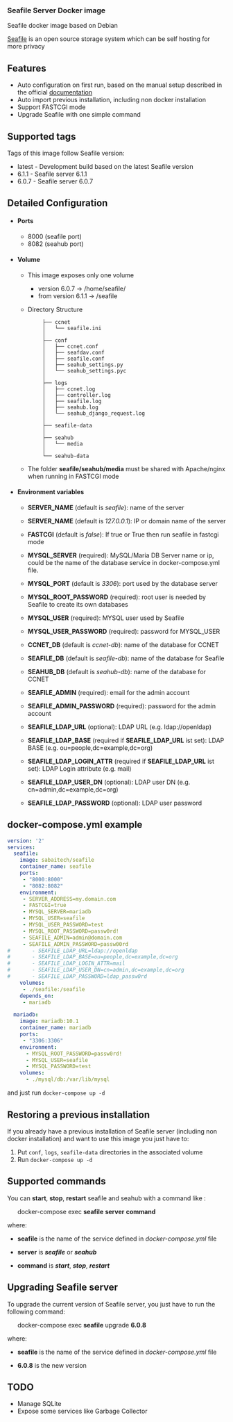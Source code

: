 ### Seafile Server Docker image ###
Seafile docker image based on Debian

[Seafile](https://www.seafile.com) is an open source storage system which can be self hosting for more privacy


## Features ##
* Auto configuration on first run, based on the manual setup described in the official  [documentation](https://manual.seafile.com/deploy/using_mysql.html)
* Auto import previous installation, including non docker installation
* Support FASTCGI mode
* Upgrade Seafile with one simple command

## Supported tags ##
Tags of this image follow Seafile version:
* latest - Development build based on the latest Seafile version
* 6.1.1 - Seafile server 6.1.1
* 6.0.7 - Seafile server 6.0.7

## Detailed Configuration ##
- #### Ports ####
  - 8000 (seafile port)
  - 8082 (seahub port)

- #### Volume ####

  - This image exposes only one volume
    * version 6.0.7 -> /home/seafile/
    * from version 6.1.1 -> /seafile

  - Directory Structure
  ``` seafile/
          ├── ccnet
          │   └── seafile.ini
          │
          ├── conf
          │   ├── ccnet.conf
          │   ├── seafdav.conf
          │   ├── seafile.conf
          │   ├── seahub_settings.py
          │   └── seahub_settings.pyc
          │
          ├── logs
          │   ├── ccnet.log
          │   ├── controller.log
          │   ├── seafile.log
          │   ├── seahub.log
          │   └── seahub_django_request.log
          │
          ├── seafile-data
          │
          ├── seahub
          │   └── media
          │
          └── seahub-data
   ```       
    * The folder **seafile/seahub/media** must be shared with Apache/nginx when running in FASTCGI mode

- #### Environment variables ####
  * **SERVER_NAME** (default is *seafile*): name of the server

  * **SERVER_NAME** (default is *127.0.0.1*): IP or domain name of the server

  * **FASTCGI** (default is *false*): If true or True then run seafile in fastcgi mode

  * **MYSQL_SERVER** (required):  MySQL/Maria DB Server name or ip, could be the name of the database service in docker-compose.yml file.

  * **MYSQL_PORT** (default is *3306*): port used by the database server

  * **MYSQL_ROOT_PASSWORD** (required): root user is needed by Seafile to create its own databases

  * **MYSQL_USER** (required): MYSQL user used by Seafile

  * **MYSQL_USER_PASSWORD** (required): password for MYSQL_USER

  * **CCNET_DB** (default is *ccnet-db*): name of the database for CCNET

  * **SEAFILE_DB** (default is *seafile-db*): name of the database for Seafile

  * **SEAHUB_DB** (default is *seahub-db*): name of the database for CCNET

  * **SEAFILE_ADMIN** (required): email for the admin account

  * **SEAFILE_ADMIN_PASSWORD** (required): password for the admin account

  * **SEAFILE_LDAP_URL** (optional): LDAP URL (e.g. ldap://openldap)

  * **SEAFILE_LDAP_BASE** (required if **SEAFILE_LDAP_URL** ist set): LDAP BASE (e.g. ou=people,dc=example,dc=org)

  * **SEAFILE_LDAP_LOGIN_ATTR** (required if **SEAFILE_LDAP_URL** ist set): LDAP Login attribute (e.g. mail)

  * **SEAFILE_LDAP_USER_DN** (optional): LDAP user DN (e.g. cn=admin,dc=example,dc=org)

  * **SEAFILE_LDAP_PASSWORD** (optional): LDAP user password


## docker-compose.yml example ##
  ```yml
  version: '2'
  services:
    seafile:
      image: sabaitech/seafile
      container_name: seafile
      ports:
       - "8000:8000"
       - "8082:8082"
      environment:
       - SERVER_ADDRESS=my.domain.com
       - FASTCGI=true
       - MYSQL_SERVER=mariadb
       - MYSQL_USER=seafile
       - MYSQL_USER_PASSWORD=test
       - MYSQL_ROOT_PASSWORD=passw0rd!
       - SEAFILE_ADMIN=admin@domain.com
       - SEAFILE_ADMIN_PASSWORD=passw00rd
#       - SEAFILE_LDAP_URL=ldap://openldap
#       - SEAFILE_LDAP_BASE=ou=people,dc=example,dc=org
#       - SEAFILE_LDAP_LOGIN_ATTR=mail
#       - SEAFILE_LDAP_USER_DN=cn=admin,dc=example,dc=org
#       - SEAFILE_LDAP_PASSWORD=ldap_passw0rd
      volumes:
       - ./seafile:/seafile
      depends_on:
       - mariadb

    mariadb:
      image: mariadb:10.1
      container_name: mariadb
      ports:
       - "3306:3306"
      environment:
        - MYSQL_ROOT_PASSWORD=passw0rd!
        - MYSQL_USER=seafile
        - MYSQL_PASSWORD=test
      volumes:
        - ./mysql/db:/var/lib/mysql
```


and just run ```docker-compose up -d```


## Restoring a previous installation ##

 If you already have a previous installation of Seafile server (including non docker installation) and want to use this image you just have to:
   1. Put ```conf```, ```logs```, ```seafile-data``` directories in the associated volume
   2. Run ```docker-compose up -d```


## Supported commands ##

  You can **start**, **stop**, **restart** seafile and seahub with a command like :

&nbsp;&nbsp;&nbsp;&nbsp;&nbsp;&nbsp;docker-compose exec **seafile** **server** **command**

where:

  - **seafile** is the name of the service defined in *docker-compose.yml* file

  - **server** is ***seafile*** or ***seahub***

  - **command** is ***start***, ***stop***, ***restart***



## Upgrading Seafile server ##

To upgrade the current version of Seafile server, you just have to run the following command:

&nbsp;&nbsp;&nbsp;&nbsp;&nbsp;&nbsp;docker-compose exec **seafile** upgrade **6.0.8**

where:

  - **seafile** is the name of the service defined in *docker-compose.yml* file

  - **6.0.8** is the new version

## TODO ##
* Manage SQLite
* Expose some services like Garbage Collector
